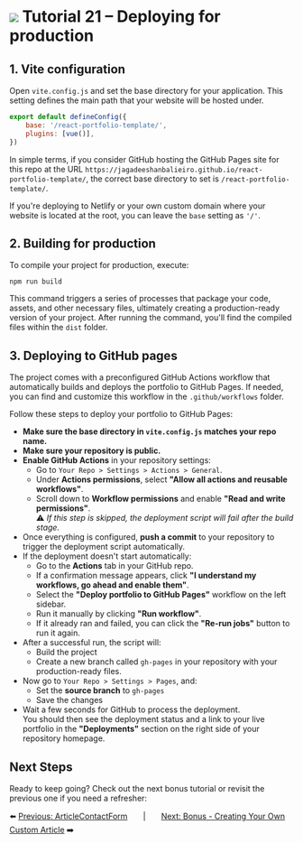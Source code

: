 # <img src="../assets/logo.png"> Tutorial 21 – Deploying for production

## 1. Vite configuration
Open `vite.config.js` and set the base directory for your application. This setting defines the main path that your website will be hosted under.

```js
export default defineConfig({
    base: '/react-portfolio-template/',
    plugins: [vue()],
})
```

In simple terms, if you consider GitHub hosting the GitHub Pages site for this repo at the URL `https://jagadeeshanbalieiro.github.io/react-portfolio-template/`, the correct base directory to set is `/react-portfolio-template/`.

If you're deploying to Netlify or your own custom domain where your website is located at the root, you can leave the `base` setting as `'/'`.

## 2. Building for production
To compile your project for production, execute:

```
npm run build
``` 

This command triggers a series of processes that package your code, assets, and other necessary files, ultimately creating a production-ready version of your project. After running the command, you'll find the compiled files within the `dist` folder.

## 3. Deploying to GitHub pages

The project comes with a preconfigured GitHub Actions workflow that automatically builds and deploys the portfolio to GitHub Pages. If needed, you can find and customize this workflow in the `.github/workflows` folder.

Follow these steps to deploy your portfolio to GitHub Pages:

- **Make sure the base directory in `vite.config.js` matches your repo name.**
- **Make sure your repository is public.**
- **Enable GitHub Actions** in your repository settings:
    - Go to `Your Repo > Settings > Actions > General`.
    - Under **Actions permissions**, select **"Allow all actions and reusable workflows"**.
    - Scroll down to **Workflow permissions** and enable **"Read and write permissions"**.  
      ⚠️ *If this step is skipped, the deployment script will fail after the build stage.*
- Once everything is configured, **push a commit** to your repository to trigger the deployment script automatically.
- If the deployment doesn't start automatically:
    - Go to the **Actions** tab in your GitHub repo.
    - If a confirmation message appears, click **"I understand my workflows, go ahead and enable them"**.
    - Select the **"Deploy portfolio to GitHub Pages"** workflow on the left sidebar.
    - Run it manually by clicking **"Run workflow"**.
    - If it already ran and failed, you can click the **"Re-run jobs"** button to run it again.
- After a successful run, the script will:
    - Build the project
    - Create a new branch called `gh-pages` in your repository with your production-ready files.
- Now go to `Your Repo > Settings > Pages`, and:
    - Set the **source branch** to `gh-pages`
    - Save the changes
- Wait a few seconds for GitHub to process the deployment.  
  You should then see the deployment status and a link to your live portfolio in the **"Deployments"** section on the right side of your repository homepage.

## Next Steps
Ready to keep going? Check out the next bonus tutorial or revisit the previous one if you need a refresher:

⬅️ [Previous: ArticleContactForm](./TUTORIAL_20_CATEGORIZING_ARTICLE_ITEMS.md)
&nbsp;&nbsp;&nbsp;&nbsp;&nbsp;&nbsp;|&nbsp;&nbsp;&nbsp;&nbsp;&nbsp;&nbsp;
[Next: Bonus - Creating Your Own Custom Article](./TUTORIAL_22_BONUS_CREATING_YOUR_OWN_CUSTOM_ARTICLE.md) ➡️ 